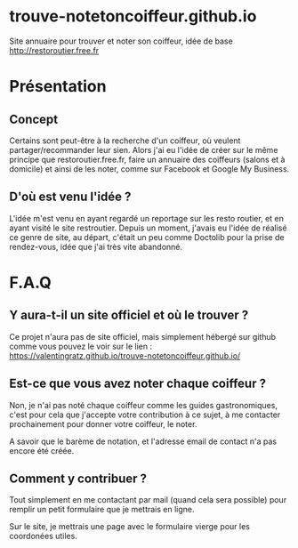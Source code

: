 # trouve-notetoncoiffeur.github.io
Site annuaire pour trouver et noter son coiffeur, idée de base http://restoroutier.free.fr

# Présentation
## Concept
Certains sont peut-être à la recherche d'un coiffeur, où veulent partager/recommander leur sien. Alors j'ai eu l'idée de créer sur le même principe que restoroutier.free.fr, faire un annuaire des coiffeurs (salons et à domicile) et ainsi de les noter, comme sur Facebook et Google My Business.

## D'où est venu l'idée ? 
L'idée m'est venu en ayant regardé un reportage sur les resto routier, et en ayant visité le site restroutier.
Depuis un moment, j'avais eu l'idée de réalisé ce genre de site, au départ, c'était un peu comme Doctolib pour la prise de rendez-vous, idée que j'ai très vite abandonné.

# F.A.Q
## Y aura-t-il un site officiel et où le trouver ? 
Ce projet n'aura pas de site officiel, mais simplement hébergé sur github comme vous pouvez le voir sur le lien : https://valentingratz.github.io/trouve-notetoncoiffeur.github.io/

## Est-ce que vous avez noter chaque coiffeur ? 
Non, je n'ai pas noté chaque coiffeur comme les guides gastronomiques, c'est pour cela que j'accepte votre contribution à ce sujet, à me contacter prochainement pour donner votre coiffeur, le noter.

A savoir que le barème de notation, et l'adresse email de contact n'a pas encore été créée.

## Comment y contribuer ? 
Tout simplement en me contactant par mail (quand cela sera possible) pour remplir un petit formulaire que je mettrais en ligne.

Sur le site, je mettrais une page avec le formulaire vierge pour les coordonées utiles. 

